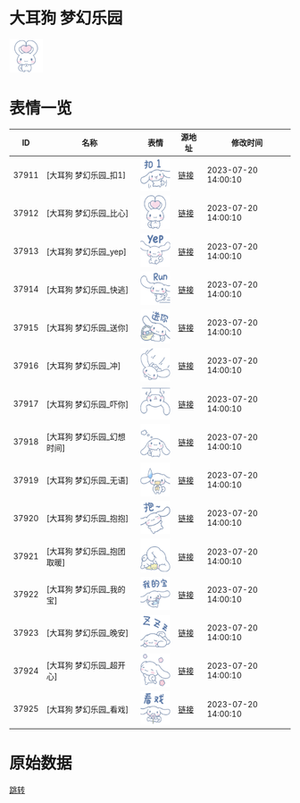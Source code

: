# 大耳狗 梦幻乐园

<img src="./cover.png" height="60" alt="cover" />

# 表情一览

|ID|名称|表情|源地址|修改时间|
|----|----|----|----|----|
|37911|[大耳狗 梦幻乐园_扣1]|<img src="./pic/037911_%5B大耳狗 梦幻乐园_扣1%5D.png" height="60" alt="扣1"/>|[链接](https://i0.hdslb.com/bfs/garb/f39677ac5479efd047fe7e7b23031c2c1732dc71.png)|2023-07-20 14:00:10|
|37912|[大耳狗 梦幻乐园_比心]|<img src="./pic/037912_%5B大耳狗 梦幻乐园_比心%5D.png" height="60" alt="比心"/>|[链接](https://i0.hdslb.com/bfs/garb/3b5a4ef8e2560bc1529493f0bc0b0371efe108ec.png)|2023-07-20 14:00:10|
|37913|[大耳狗 梦幻乐园_yep]|<img src="./pic/037913_%5B大耳狗 梦幻乐园_yep%5D.png" height="60" alt="yep"/>|[链接](https://i0.hdslb.com/bfs/garb/bafab5cefbb4545b41e0a9a59173c65ecd3a6c90.png)|2023-07-20 14:00:10|
|37914|[大耳狗 梦幻乐园_快逃]|<img src="./pic/037914_%5B大耳狗 梦幻乐园_快逃%5D.png" height="60" alt="快逃"/>|[链接](https://i0.hdslb.com/bfs/garb/55b39fdf92cd6b2454f70750372b960f2afbdd87.png)|2023-07-20 14:00:10|
|37915|[大耳狗 梦幻乐园_送你]|<img src="./pic/037915_%5B大耳狗 梦幻乐园_送你%5D.png" height="60" alt="送你"/>|[链接](https://i0.hdslb.com/bfs/garb/2c308ecd03cefd22402a199e0f790b25462d1c31.png)|2023-07-20 14:00:10|
|37916|[大耳狗 梦幻乐园_冲]|<img src="./pic/037916_%5B大耳狗 梦幻乐园_冲%5D.png" height="60" alt="冲"/>|[链接](https://i0.hdslb.com/bfs/garb/23dbe7078c228b3d06c9faa0320c9efed767ac8b.png)|2023-07-20 14:00:10|
|37917|[大耳狗 梦幻乐园_吓你]|<img src="./pic/037917_%5B大耳狗 梦幻乐园_吓你%5D.png" height="60" alt="吓你"/>|[链接](https://i0.hdslb.com/bfs/garb/c7b60b1182861b88074a92b902ed433db95428ba.png)|2023-07-20 14:00:10|
|37918|[大耳狗 梦幻乐园_幻想时间]|<img src="./pic/037918_%5B大耳狗 梦幻乐园_幻想时间%5D.png" height="60" alt="幻想时间"/>|[链接](https://i0.hdslb.com/bfs/garb/61e50926336ef0a338c9e9beab699871fbdedffd.png)|2023-07-20 14:00:10|
|37919|[大耳狗 梦幻乐园_无语]|<img src="./pic/037919_%5B大耳狗 梦幻乐园_无语%5D.png" height="60" alt="无语"/>|[链接](https://i0.hdslb.com/bfs/garb/daf9b6a893e0e727937b51dbea3dfbc74628c6e6.png)|2023-07-20 14:00:10|
|37920|[大耳狗 梦幻乐园_抱抱]|<img src="./pic/037920_%5B大耳狗 梦幻乐园_抱抱%5D.png" height="60" alt="抱抱"/>|[链接](https://i0.hdslb.com/bfs/garb/996d0e0011354aea2c6cb694758dd3815e2e8e44.png)|2023-07-20 14:00:10|
|37921|[大耳狗 梦幻乐园_抱团取暖]|<img src="./pic/037921_%5B大耳狗 梦幻乐园_抱团取暖%5D.png" height="60" alt="抱团取暖"/>|[链接](https://i0.hdslb.com/bfs/garb/9a486aca0b180ab7c97eb65145b03f64aa924d98.png)|2023-07-20 14:00:10|
|37922|[大耳狗 梦幻乐园_我的宝]|<img src="./pic/037922_%5B大耳狗 梦幻乐园_我的宝%5D.png" height="60" alt="我的宝"/>|[链接](https://i0.hdslb.com/bfs/garb/e721a479f633487fc866fc093e08363e54fa9fe6.png)|2023-07-20 14:00:10|
|37923|[大耳狗 梦幻乐园_晚安]|<img src="./pic/037923_%5B大耳狗 梦幻乐园_晚安%5D.png" height="60" alt="晚安"/>|[链接](https://i0.hdslb.com/bfs/garb/9d0779339035d7f20d13cac5c11192d0420fbe14.png)|2023-07-20 14:00:10|
|37924|[大耳狗 梦幻乐园_超开心]|<img src="./pic/037924_%5B大耳狗 梦幻乐园_超开心%5D.png" height="60" alt="超开心"/>|[链接](https://i0.hdslb.com/bfs/garb/78897e23df1f8e074312a1bb98157e0dcab421b5.png)|2023-07-20 14:00:10|
|37925|[大耳狗 梦幻乐园_看戏]|<img src="./pic/037925_%5B大耳狗 梦幻乐园_看戏%5D.png" height="60" alt="看戏"/>|[链接](https://i0.hdslb.com/bfs/garb/d0300aacb779fb9e53cc4b60eb6aaa990d895d9f.png)|2023-07-20 14:00:10|

# 原始数据

[跳转](./raw.json)

